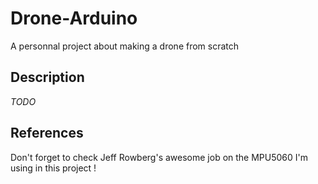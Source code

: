 # Drone-Arduino

A personnal project about making a drone from scratch

## Description

*TODO*

## References

Don't forget to check Jeff Rowberg's awesome job on the MPU5060 I'm using in this project !
